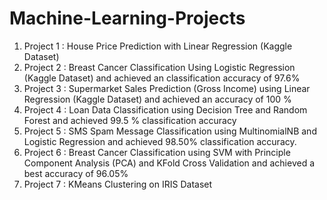 # Machine-Learning-Projects
1. Project 1 : House Price Prediction with Linear Regression (Kaggle Dataset)
2. Project 2 : Breast Cancer Classification Using Logistic Regression (Kaggle Dataset) and achieved an classification accuracy of 97.6%
3. Project 3 : Supermarket Sales Prediction (Gross Income) using Linear Regression (Kaggle Dataset) and achieved an accuracy of 100 %
4. Project 4 : Loan Data Classification using Decision Tree and Random Forest and achieved 99.5 % classification accuracy
5. Project 5 : SMS Spam Message Classification using MultinomialNB and Logistic Regression and achieved 98.50% classification accuracy. 
6. Project 6 : Breast Cancer Classification using SVM with Principle Component Analysis (PCA) and KFold Cross Validation and achieved a best accuracy of 96.05%
7. Project 7 : KMeans Clustering on IRIS Dataset
